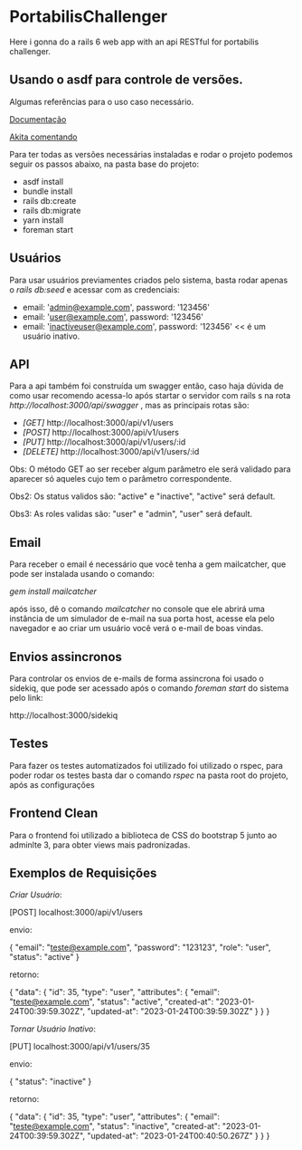 # PortabilisChallenger
Here i gonna do a rails 6 web app with an api RESTful for portabilis challenger.

## Usando o asdf para controle de versões.
Algumas referências para o uso caso necessário.

[Documentação](https://asdf-vm.com/guide/getting-started.html)

[Akita comentando](https://www.akitaonrails.com/2017/10/24/replacing-rvm-rbenv-nvm-etc-for-asdf)

Para ter todas as versões necessárias instaladas e rodar o projeto podemos seguir os passos abaixo, na pasta base do projeto:

* asdf install
* bundle install
* rails db:create
* rails db:migrate
* yarn install
* foreman start

## Usuários
Para usar usuários previamentes criados pelo sistema, basta rodar apenas o _rails db:seed_ e acessar com as credenciais:

+ email: 'admin@example.com', password: '123456'
+ email: 'user@example.com', password: '123456'
+ email: 'inactiveuser@example.com', password: '123456' << é um usuário inativo.

## API
Para a api também foi construída um swagger então, caso haja dúvida de como usar recomendo acessa-lo após startar o servidor com rails s na rota _http://localhost:3000/api/swagger_ , mas as principais rotas são:

- _[GET]_    http://localhost:3000/api/v1/users
- _[POST]_   http://localhost:3000/api/v1/users
- _[PUT]_   http://localhost:3000/api/v1/users/:id
- _[DELETE]_ http://localhost:3000/api/v1/users/:id

Obs: O método GET ao ser receber algum parâmetro ele será validado para aparecer só aqueles cujo tem o parâmetro correspondente.

Obs2: Os status validos são: "active" e "inactive", "active" será default.

Obs3: As roles validas são: "user" e "admin", "user" será default.

## Email
Para receber o email é necessário que você tenha a gem mailcatcher, que pode ser instalada usando o comando:

_gem install mailcatcher_

após isso, dê o comando _mailcatcher_ no console que ele abrirá uma instância de um simulador de e-mail na sua porta host, acesse ela pelo navegador e ao criar um usuário você verá o e-mail de boas vindas.

## Envios assincronos
Para controlar os envios de e-mails de forma assincrona foi usado o sidekiq, que pode ser acessado após o comando _foreman start_ do sistema pelo link:

http://localhost:3000/sidekiq

## Testes
Para fazer os testes automatizados foi utilizado foi utilizado o rspec, para poder rodar os testes basta dar o comando _rspec_ na pasta root do projeto, após as configurações

## Frontend Clean
Para o frontend foi utilizado a biblioteca de CSS do bootstrap 5 junto ao adminlte 3, para obter views mais padronizadas.

## Exemplos de Requisições 

_Criar Usuário_:

[POST] localhost:3000/api/v1/users

envio:

{
	"email": "teste@example.com",
	"password": "123123",
	"role": "user",
	"status": "active"
}

retorno:

{
	"data": {
		"id": 35,
		"type": "user",
		"attributes": {
			"email": "teste@example.com",
			"status": "active",
			"created-at": "2023-01-24T00:39:59.302Z",
			"updated-at": "2023-01-24T00:39:59.302Z"
		}
	}
}

_Tornar Usuário Inativo_:

[PUT] localhost:3000/api/v1/users/35

envio:

{
	"status": "inactive"
}

retorno:

{
	"data": {
		"id": 35,
		"type": "user",
		"attributes": {
			"email": "teste@example.com",
			"status": "inactive",
			"created-at": "2023-01-24T00:39:59.302Z",
			"updated-at": "2023-01-24T00:40:50.267Z"
		}
	}
}